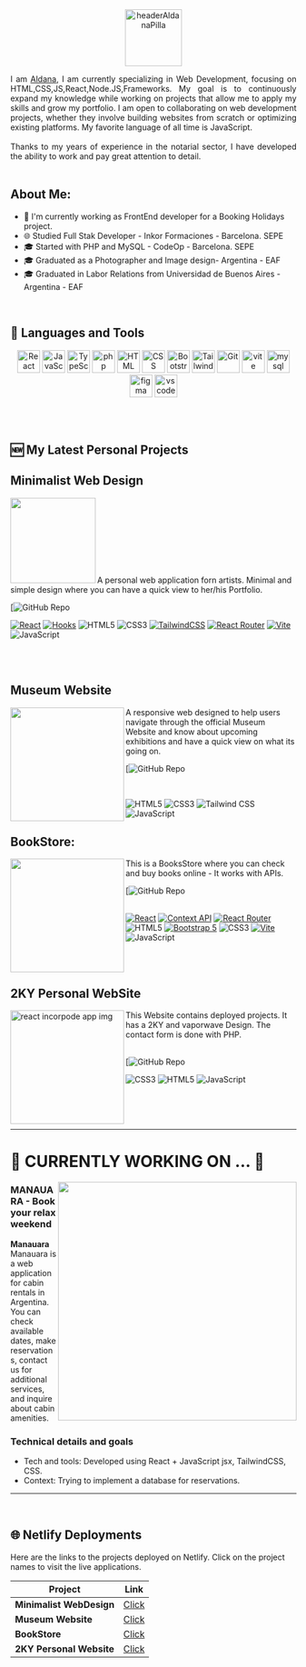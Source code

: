 <div align="center">
  <img src="https://i.postimg.cc/qRkjTKks/Captura-de-pantalla-2025-08-21-a-las-10-53-44.png" width=100vw alt="headerAldanaPilla">

</div>

<p align="justify">
I am <a href="https://www.linkedin.com/in/aldana-pilla-b58783183/">Aldana</a>, I am currently specializing in Web Development, focusing on HTML,CSS,JS,React,Node.JS,Frameworks. My goal is to continuously expand my knowledge while working on projects that allow me to apply my skills and grow my portfolio.
I am open to collaborating on web development projects, whether they involve building websites from scratch or optimizing existing platforms. My favorite language of all time is JavaScript. <br> <br>
Thanks to my years of experience in the notarial sector, I have developed the ability to work and pay great attention to detail.
<br><br>

## About Me:

  - 💼 I'm currently working as FrontEnd developer for a Booking Holidays project.
  - 🌐 Studied Full Stak Developer - Inkor Formaciones - Barcelona. SEPE
  - 🎓 Started with PHP and MySQL - CodeOp - Barcelona. SEPE
  - 🎓 Graduated as a Photographer and Image design- Argentina - EAF
  - 🎓 Graduated in Labor Relations from Universidad de Buenos Aires - Argentina - EAF



<br>

## 🧰 Languages and Tools
<div align="center">
<a href="https://react.dev/" target="_blank" rel="noreferrer"><img src="https://skillicons.dev/icons?i=react&theme=dark" height="40px" alt="React" /></a>
<a href="https://ecma-international.org/" target="_blank" rel="noreferrer"><img src="https://skillicons.dev/icons?i=js&theme=dark" height="40px" alt="JavaScript" /></a>
<a href="https://www.typescriptlang.org/" target="_blank" rel="noreferrer"><img src="https://skillicons.dev/icons?i=ts&theme=dark" height="40px" alt="TypeScript" /></a>
<a href="https://www.php.net/" target="_blank" rel="noreferrer"><img src="https://skillicons.dev/icons?i=php&theme=light" height="40px" alt="php" /></a>
<a href="https://html.spec.whatwg.org/multipage/" target="_blank" rel="noreferrer"><img src="https://skillicons.dev/icons?i=html&theme=dark" height="40px" alt="HTML" /></a>
<a href="https://www.w3.org/Style/CSS/" target="_blank" rel="noreferrer"><img src="https://skillicons.dev/icons?i=css&theme=dark" height="40px" alt="CSS" /></a>
<a href="https://getbootstrap.com/" target="_blank" rel="noreferrer"><img src="https://skillicons.dev/icons?i=bootstrap&theme=light" height="40px" alt="Bootstrap"/></a>
<a href="https://tailwindcss.com/" target="_blank" rel="noreferrer"><img src="https://skillicons.dev/icons?i=tailwind&theme=light" height="40px" alt="Tailwind"/></a>
<a href="https://git-scm.com/" target="_blank" rel="noreferrer"><img src="https://skillicons.dev/icons?i=git&theme=dark" height="40px"  alt="Git" /></a>
<a href="https://vitejs.dev/" target="_blank" rel="noreferrer"><img src="https://skillicons.dev/icons?i=vite&theme=light" height="40px" alt="vite" /></a>
<a href="https://www.mysql.com/" target="_blank" rel="noreferrer"><img src="https://skillicons.dev/icons?i=mysql&theme=dark" height="40px" alt="mysql" /></a>
<a href="https://www.figma.com/" target="_blank" rel="noreferrer"><img src="https://skillicons.dev/icons?i=figma&theme=light" height="40px" alt="figma" /></a>
<a href="https://code.visualstudio.com/" target="_blank" rel="noreferrer"><img src="https://skillicons.dev/icons?i=vscode&theme=dark" height="40px" alt="vscode" /></a>
</div>

<br><br>

## 🆕 My Latest Personal Projects

## Minimalist Web Design


<a href='website-adp.netlify.app' target='_blank'>
  <img align='left' width='150px' src='https://i.postimg.cc/MTC25t06/Captura-de-pantalla-2025-08-21-a-las-10-39-21.png' alt='' />
</a> 
<br><br><br><br><br><br><br><br>
A personal web application forn artists. Minimal and simple design where you can have a quick view to her/his Portfolio.

[![GitHub Repo](https://github.com/aldanadp/Minimalist-Graphic-Designer-Website)




[![React](https://img.shields.io/badge/React-61DAFB?style=flat-square&logo=react&logoColor=black)](https://reactjs.org/)
[![Hooks](https://img.shields.io/badge/Custom%20Hooks-61DAFB?style=flat-square&logo=react&logoColor=black)](https://reactjs.org/docs/hooks-custom.html)
![HTML5](https://img.shields.io/badge/HTML5-E34F26?style=flat-square&logo=html5&logoColor=white)
![CSS3](https://img.shields.io/badge/CSS3-1572B6?style=flat-square&logo=css3&logoColor=white)
[![TailwindCSS](https://img.shields.io/badge/TailwindCSS-06B6D4?style=flat-square&logo=tailwindcss&logoColor=white)](https://tailwindcss.com/)
[![React Router](https://img.shields.io/badge/React%20Router-CA4245?style=flat-square&logo=react-router&logoColor=white)](https://reactrouter.com/)
[![Vite](https://img.shields.io/badge/Vite-646CFF?style=flat-square&logo=vite&logoColor=white)](https://vitejs.dev/)
![JavaScript](https://img.shields.io/badge/JavaScript-F7DF1E?style=flat-square&logo=javascript&logoColor=black)



<br><br>

## Museum Website


<a href='museum-adp.netlify.app' target='_blank'>
  <img align='left' width='200px' src='https://i.postimg.cc/RFfbSmfm/Captura-de-pantalla-2025-08-21-a-las-10-40-38.png' alt='' />
</a> 


A responsive web designed to help users navigate through the official Museum Website and know about upcoming exhibitions and have a quick view on what its going on.<br>

[![GitHub Repo](https://github.com/aldanadp/museum-website)

<br>

![HTML5](https://img.shields.io/badge/HTML5-E34F26?style=flat-square&logo=html5&logoColor=white)
![CSS3](https://img.shields.io/badge/CSS3-1572B6?style=flat-square&logo=css3&logoColor=white)
![Tailwind CSS](https://img.shields.io/badge/Tailwind%20CSS-38B2AC?style=flat-square&logo=tailwind-css&logoColor=white)
![JavaScript](https://img.shields.io/badge/JavaScript-F7DF1E?style=flat-square&logo=javascript&logoColor=black)






## BookStore:


<a href='bookstore-adp.netlify.app' target='_blank'>
  <img align='left' width='200px' src='https://i.postimg.cc/DyW48z01/Captura-de-pantalla-2025-08-21-a-las-10-46-40.png' alt='' />
</a> 



This is a BooksStore where you can check and buy books online - It works with APIs.        

[![GitHub Repo](https://github.com/aldanadp/bookstore-adp)         
<br>

[![React](https://img.shields.io/badge/React-61DAFB?style=flat-square&logo=react&logoColor=black)](https://reactjs.org/)
[![Context API](https://img.shields.io/badge/Context%20API-61DAFB?style=flat-square&logo=react&logoColor=black)](https://reactjs.org/docs/context.html)
[![React Router](https://img.shields.io/badge/React%20Router-CA4245?style=flat-square&logo=react-router&logoColor=white)](https://reactrouter.com/)
![HTML5](https://img.shields.io/badge/HTML5-E34F26?style=flat-square&logo=html5&logoColor=white)
[![Bootstrap 5](https://img.shields.io/badge/Bootstrap%205-7952B3?style=flat-square&logo=bootstrap&logoColor=white)](https://getbootstrap.com/)
![CSS3](https://img.shields.io/badge/CSS3-1572B6?style=flat-square&logo=css3&logoColor=white)
[![Vite](https://img.shields.io/badge/Vite-646CFF?style=flat-square&logo=vite&logoColor=white)](https://vitejs.dev/)
![JavaScript](https://img.shields.io/badge/JavaScript-F7DF1E?style=flat-square&logo=javascript&logoColor=black)


<br><br>

## 2KY Personal WebSite


<a href='aldana-pilla-portfolio.netlify.app' target='_blank'>
  <img align='left' width='200px' src='https://i.postimg.cc/4x94T7dF/Captura-de-pantalla-2025-08-21-a-las-10-19-33.png' alt='react incorpode app img' />
</a> 


This Website contains deployed projects. It has a 2KY and vaporwave Design. The contact form is done with PHP.               
<br>

[![GitHub Repo](https://github.com/aldanadp/personal-website-adp)
<br>

![CSS3](https://img.shields.io/badge/CSS3-1572B6?style=flat-square&logo=css3&logoColor=white)
![HTML5](https://img.shields.io/badge/HTML5-E34F26?style=flat-square&logo=html5&logoColor=white)
![JavaScript](https://img.shields.io/badge/JavaScript-F7DF1E?style=flat-square&logo=javascript&logoColor=black)


<br><br><br>




---

# 🚧 CURRENTLY WORKING ON ... 🚧

 <img align='right' src="https://i.postimg.cc/63JLWvtj/Captura-de-pantalla-2025-08-21-a-las-11-06-31.png" width="420" alt="">

<p align="justify">

### MANAUARA  - Book your relax weekend


**Manauara** Manauara is a web application for cabin rentals in Argentina. You can check available dates, make reservations, contact us for additional services, and inquire about cabin amenities.



### Technical details and goals

- Tech and tools: Developed using React + JavaScript jsx, TailwindCSS, CSS.
- Context: Trying to implement a database for reservations.



</p>



---

<br>

## 🌐 Netlify Deployments

Here are the links to the projects deployed on Netlify. Click on the project names to visit the live applications.

| Project                   | Link                                            |
|---------------------------|-------------------------------------------------|
| **Minimalist WebDesign**   | [Click](website-adp.netlify.app) |
| **Museum Website**     | [Click](museum-adp.netlify.app) |
| **BookStore**       | [Click](bookstore-adp.netlify.app) |
| **2KY Personal Website**       | [Click](aldana-pilla-portfolio.netlify.app) |

<br>


